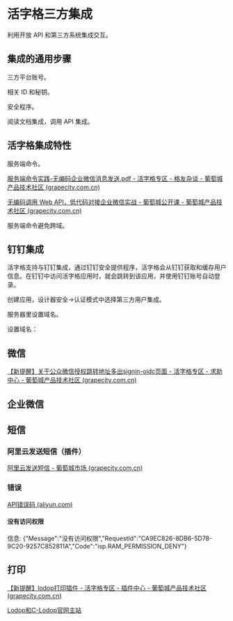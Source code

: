 # 活字格三方集成

利用开放 API 和第三方系统集成交互。



## 集成的通用步骤

三方平台账号。

相关 ID 和秘钥。

安全程序。

阅读文档集成，调用 API 集成。





## 活字格集成特性

服务端命令。

[服务端命令实践-无编码企业微信消息发送.pdf - 活字格专区 - 格友杂谈 - 葡萄城产品技术社区 (grapecity.com.cn)](https://gcdn.grapecity.com.cn/showtopic-85760-1-1.html)

[无编码调用 Web API，低代码对接企业微信实战 - 葡萄城公开课 - 葡萄城产品技术社区 (grapecity.com.cn)](https://gcdn.grapecity.com.cn/forum.php?mod=viewthread&tid=85340&fromuid=9683)



服务端命令避免跨域。



## 钉钉集成

活字格支持与钉钉集成，通过钉钉安全提供程序，活字格会从钉钉获取和缓存用户信息。在钉钉中访问活字格应用时，就会跳转到该应用，并使用钉钉账号自动登录。



创建应用，设计器安全->认证模式中选择第三方用户集成。



服务器里设置域名。



设置域名：





## 微信

[【新提醒】关于公众微信授权跳转地址多出signin-oidc页面 - 活字格专区 - 求助中心 - 葡萄城产品技术社区 (grapecity.com.cn)](https://gcdn.grapecity.com.cn/forum.php?mod=viewthread&tid=139351)





## 企业微信







## 短信





### 阿里云发送短信（插件）

[阿里云发送短信 - 葡萄城市场 (grapecity.com.cn)](https://marketplace.grapecity.com.cn/ApplicationDetails?productID=SP2104270041&productDetailID=D2104270112&tabName=Tabs_detail)









### 错误

[API错误码 (aliyun.com)](https://help.aliyun.com/document_detail/101346.html)

#### 没有访问权限

信息: {"Message":"没有访问权限","RequestId":"CA9EC826-8DB6-5D78-9C20-9257C852811A","Code":"isp.RAM_PERMISSION_DENY"}





## 打印

[【新提醒】lodop打印插件 - 活字格专区 - 插件中心 - 葡萄城产品技术社区 (grapecity.com.cn)](https://gcdn.grapecity.com.cn/forum.php?mod=viewthread&tid=56432&extra=page%3D1)

[Lodop和C-Lodop官网主站](http://www.lodop.net/index.html)






